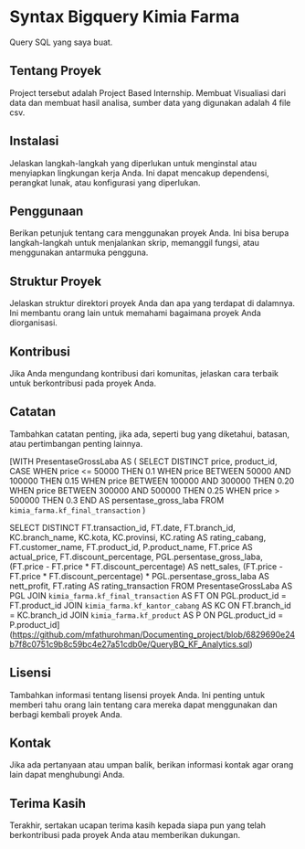 # Syntax Bigquery Kimia Farma 

Query SQL yang saya buat.

## Tentang Proyek

Project tersebut adalah Project Based Internship. Membuat Visualiasi dari data dan membuat hasil analisa, sumber data yang digunakan adalah 4 file csv.


## Instalasi

Jelaskan langkah-langkah yang diperlukan untuk menginstal atau menyiapkan lingkungan kerja Anda. Ini dapat mencakup dependensi, perangkat lunak, atau konfigurasi yang diperlukan.

## Penggunaan

Berikan petunjuk tentang cara menggunakan proyek Anda. Ini bisa berupa langkah-langkah untuk menjalankan skrip, memanggil fungsi, atau menggunakan antarmuka pengguna.

## Struktur Proyek

Jelaskan struktur direktori proyek Anda dan apa yang terdapat di dalamnya. Ini membantu orang lain untuk memahami bagaimana proyek Anda diorganisasi.

## Kontribusi

Jika Anda mengundang kontribusi dari komunitas, jelaskan cara terbaik untuk berkontribusi pada proyek Anda.

## Catatan

Tambahkan catatan penting, jika ada, seperti bug yang diketahui, batasan, atau pertimbangan penting lainnya.

[WITH PresentaseGrossLaba AS (
  SELECT DISTINCT
    price,
    product_id,
    CASE 
      WHEN price <= 50000 THEN 0.1
      WHEN price BETWEEN 50000 AND 100000 THEN 0.15
      WHEN price BETWEEN 100000 AND 300000 THEN 0.20
      WHEN price BETWEEN 300000 AND 500000 THEN 0.25
      WHEN price > 500000 THEN 0.3
    END AS persentase_gross_laba
  FROM `kimia_farma.kf_final_transaction`
)

SELECT DISTINCT
  FT.transaction_id,
  FT.date,
  FT.branch_id,
  KC.branch_name,
  KC.kota,
  KC.provinsi,
  KC.rating AS rating_cabang,
  FT.customer_name,
  FT.product_id,
  P.product_name,
  FT.price AS actual_price, 
  FT.discount_percentage,
  PGL.persentase_gross_laba,
  (FT.price - FT.price * FT.discount_percentage) AS nett_sales,
  (FT.price - FT.price * FT.discount_percentage) * PGL.persentase_gross_laba AS nett_profit,
  FT.rating AS rating_transaction
FROM 
  PresentaseGrossLaba AS PGL
JOIN 
  `kimia_farma.kf_final_transaction` AS FT ON PGL.product_id = FT.product_id
JOIN 
  `kimia_farma.kf_kantor_cabang` AS KC ON FT.branch_id = KC.branch_id
JOIN 
  `kimia_farma.kf_product` AS P ON PGL.product_id = P.product_id](https://github.com/mfathurohman/Documenting_project/blob/6829690e24b7f8c0751c9b8c59bc4e27a51cdb0e/QueryBQ_KF_Analytics.sql)


## Lisensi

Tambahkan informasi tentang lisensi proyek Anda. Ini penting untuk memberi tahu orang lain tentang cara mereka dapat menggunakan dan berbagi kembali proyek Anda.

## Kontak

Jika ada pertanyaan atau umpan balik, berikan informasi kontak agar orang lain dapat menghubungi Anda.

## Terima Kasih

Terakhir, sertakan ucapan terima kasih kepada siapa pun yang telah berkontribusi pada proyek Anda atau memberikan dukungan.


